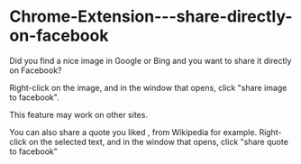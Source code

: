 # Chrome-Extension---share-directly-on-facebook

Did you find a nice image in Google or Bing and you want to share it directly on Facebook?

Right-click on the image, and in the window that opens, click "share image to facebook".

This feature may work on other sites.

You can also share a quote you liked , from Wikipedia for example.
Right-click on the selected text, and in the window that opens, click "share quote to facebook"



